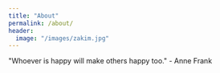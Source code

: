 ```yaml
---
title: "About"
permalink: /about/
header:
  image: "/images/zakim.jpg"
---
```


"Whoever is happy will make others happy too." - Anne Frank
